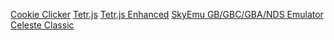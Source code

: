 <a href="stuff39.github.io/cake-hoverer/">Cookie Clicker</a>
<a href="stuff39.github.io/tjs/">Tetr.js</a>
<a href="stuff39.github.io/tjse/">Tetr.js Enhanced</a>
<a href="stuff39.github.io/CloudBird/">SkyEmu GB/GBC/GBA/NDS Emulator</a>
<a href="stuff39.github.io/cclass/">Celeste Classic</a>
